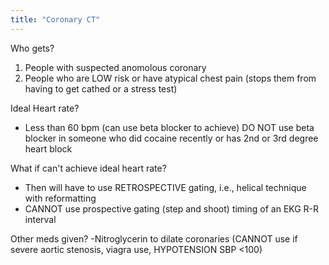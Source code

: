 ```yaml
---
title: "Coronary CT"
---
```

Who gets?
1. People with suspected anomolous coronary
2. People who are LOW risk or have atypical chest pain (stops them from having to get cathed or a stress test)

Ideal Heart rate?
- Less than 60 bpm (can use beta blocker to achieve) DO NOT use beta blocker in someone who did cocaine recently or has 2nd or 3rd degree heart block 

What if can't achieve ideal heart rate?
- Then will have to use RETROSPECTIVE gating, i.e., helical technique with reformatting
- CANNOT use prospective gating (step and shoot) timing of an EKG R-R interval 

Other meds given?
-Nitroglycerin to dilate coronaries (CANNOT use if severe aortic stenosis, viagra use, HYPOTENSION SBP &lt;100)

